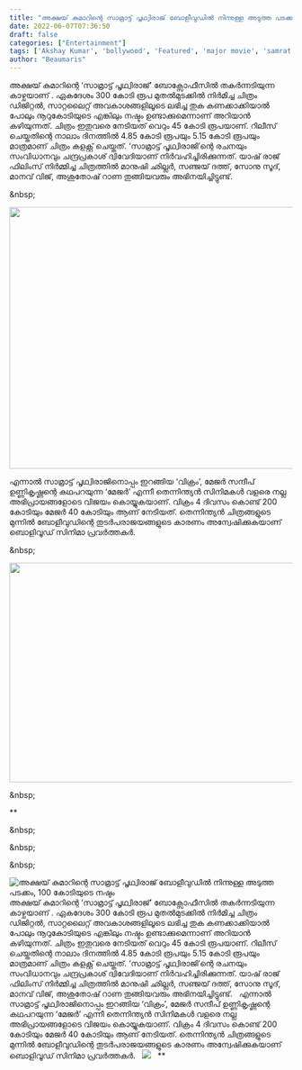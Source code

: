 ```yaml
---
title: "അക്ഷയ് കുമാറിന്റെ സാമ്രാട്ട് പൃഥ്വിരാജ് ബോളീവുഡിൽ നിന്നുള്ള അടുത്ത പടക്കം, 100 കോടിയുടെ നഷ്ടം"
date: 2022-06-07T07:36:50
draft: false
categories: ["Entertainment"]
tags: ['Akshay Kumar', 'bollywood', 'Featured', 'major movie', 'samrat prithviraj', 'vikram movie']
author: "Beaumaris"
---
```


അക്ഷയ് കുമാറിന്റെ ‘സാമ്രാട്ട് പൃഥ്വിരാജ്’ ബോക്സോഫീസിൽ തകർന്നടിയുന്ന കാഴ്ചയാണ് . ഏകദേശം 300 കോടി രൂപ മുതൽമുടക്കിൽ നിർമിച്ച ചിത്രം ഡിജിറ്റൽ, സാറ്റലൈറ്റ് അവകാശങ്ങളിലൂടെ ലഭിച്ച തുക കണക്കാക്കിയാൽ പോലും നൂറുകോടിയുടെ എങ്കിലും നഷ്ടം ഉണ്ടാക്കുമെന്നാണ് അറിയാൻ കഴിയുന്നത്. ചിത്രം ഇതുവരെ നേടിയത് വെറും 45 കോടി രൂപയാണ്. റിലീസ് ചെയ്തതിന്റെ നാലാം ദിനത്തിൽ 4.85 കോടി രൂപയും 5.15 കോടി രൂപയും മാത്രമാണ് ചിത്രം കളക്റ്റ് ചെയ്തത്. ‘സാമ്രാട്ട് പൃഥ്വിരാജി’ന്റെ രചനയും സംവിധാനവും ചന്ദ്രപ്രകാശ് ദ്വിവേദിയാണ് നിർവഹിച്ചിരിക്കുന്നത്. യാഷ് രാജ് ഫിലിംസ് നിർമ്മിച്ച ചിത്രത്തിൽ മാനുഷി ഛില്ലർ, സഞ്ജയ് ദത്ത്, സോനു സൂദ്, മാനവ് വിജ്, അശുതോഷ് റാണ തുങ്ങിയവരും അഭിനയിച്ചിട്ടുണ്ട്.

&amp;nbsp;

<img class="size-full wp-image-338092 aligncenter" src="https://cdn.boolokam.com/articles/2022/06/1654244660-0116.jpg" alt="" width="630" height="465" />

എന്നാൽ സാമ്രാട്ട് പൃഥ്വിരാജിനൊപ്പം ഇറങ്ങിയ ‘വിക്രം’, മേജർ സന്ദീപ് ഉണ്ണികൃഷ്ണന്റെ കഥപറയുന്ന ‘മേജർ’ എന്നീ തെന്നിന്ത്യൻ സിനിമകൾ വളരെ നല്ല അഭിപ്രായങ്ങളോടെ വിജയം കൊയ്യുകയാണ്. വിക്രം 4 ദിവസം കൊണ്ട് 200 കോടിയും മേജർ 40 കോടിയും ആണ് നേടിയത്. തെന്നിന്ത്യൻ ചിത്രങ്ങളുടെ മുന്നിൽ ബോളീവുഡിന്റെ തുടർപരാജയങ്ങളുടെ കാരണം അന്വേഷിക്കുകയാണ് ബൊളിവൂഡ് സിനിമാ പ്രവർത്തകർ.

&amp;nbsp;

<img class="size-full wp-image-338093 aligncenter" src="https://cdn.boolokam.com/articles/2022/06/5y5y5y5yy.jpg" alt="" width="800" height="390" />

&amp;nbsp;

**

&amp;nbsp;

&amp;nbsp;

&amp;nbsp;


![അക്ഷയ് കുമാറിന്റെ സാമ്രാട്ട് പൃഥ്വിരാജ് ബോളീവുഡിൽ നിന്നുള്ള അടുത്ത പടക്കം, 100 കോടിയുടെ നഷ്ടം](https://cdn.boolokam.com/articles/2022/06/1654244660-0116.jpg)അക്ഷയ് കുമാറിന്റെ ‘സാമ്രാട്ട് പൃഥ്വിരാജ്’ ബോക്സോഫീസിൽ തകർന്നടിയുന്ന കാഴ്ചയാണ് . ഏകദേശം 300 കോടി രൂപ മുതൽമുടക്കിൽ നിർമിച്ച ചിത്രം ഡിജിറ്റൽ, സാറ്റലൈറ്റ് അവകാശങ്ങളിലൂടെ ലഭിച്ച തുക കണക്കാക്കിയാൽ പോലും നൂറുകോടിയുടെ എങ്കിലും നഷ്ടം ഉണ്ടാക്കുമെന്നാണ് അറിയാൻ കഴിയുന്നത്. ചിത്രം ഇതുവരെ നേടിയത് വെറും 45 കോടി രൂപയാണ്. റിലീസ് ചെയ്തതിന്റെ നാലാം ദിനത്തിൽ 4.85 കോടി രൂപയും 5.15 കോടി രൂപയും മാത്രമാണ് ചിത്രം കളക്റ്റ് ചെയ്തത്. ‘സാമ്രാട്ട് പൃഥ്വിരാജി’ന്റെ രചനയും സംവിധാനവും ചന്ദ്രപ്രകാശ് ദ്വിവേദിയാണ് നിർവഹിച്ചിരിക്കുന്നത്. യാഷ് രാജ് ഫിലിംസ് നിർമ്മിച്ച ചിത്രത്തിൽ മാനുഷി ഛില്ലർ, സഞ്ജയ് ദത്ത്, സോനു സൂദ്, മാനവ് വിജ്, അശുതോഷ് റാണ തുങ്ങിയവരും അഭിനയിച്ചിട്ടുണ്ട്. &nbsp; എന്നാൽ സാമ്രാട്ട് പൃഥ്വിരാജിനൊപ്പം ഇറങ്ങിയ ‘വിക്രം’, മേജർ സന്ദീപ് ഉണ്ണികൃഷ്ണന്റെ കഥപറയുന്ന ‘മേജർ’ എന്നീ തെന്നിന്ത്യൻ സിനിമകൾ വളരെ നല്ല അഭിപ്രായങ്ങളോടെ വിജയം കൊയ്യുകയാണ്. വിക്രം 4 ദിവസം കൊണ്ട് 200 കോടിയും മേജർ 40 കോടിയും ആണ് നേടിയത്. തെന്നിന്ത്യൻ ചിത്രങ്ങളുടെ മുന്നിൽ ബോളീവുഡിന്റെ തുടർപരാജയങ്ങളുടെ കാരണം അന്വേഷിക്കുകയാണ് ബൊളിവൂഡ് സിനിമാ പ്രവർത്തകർ. &nbsp; ![](https://cdn.boolokam.com/articles/2022/06/5y5y5y5yy.jpg) &nbsp; ** &nbsp; &nbsp; &nbsp;
